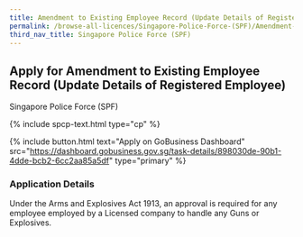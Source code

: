 ```yaml
---
title: Amendment to Existing Employee Record (Update Details of Registered Employee)
permalink: /browse-all-licences/Singapore-Police-Force-(SPF)/Amendment-to-Existing-Employee-Record-(Update-Details-of-Registered-Employee)
third_nav_title: Singapore Police Force (SPF)
---
```


## Apply for Amendment to Existing Employee Record (Update Details of Registered Employee)

Singapore Police Force (SPF)

{% include spcp-text.html type="cp" %}

{% include button.html text="Apply on GoBusiness Dashboard" src="https://dashboard.gobusiness.gov.sg/task-details/898030de-90b1-4dde-bcb2-6cc2aa85a5df" type="primary" %}

<H3>Application Details</H3>

Under the Arms and Explosives Act 1913, an approval is required for any employee employed by a Licensed company to handle any Guns or  Explosives. 


